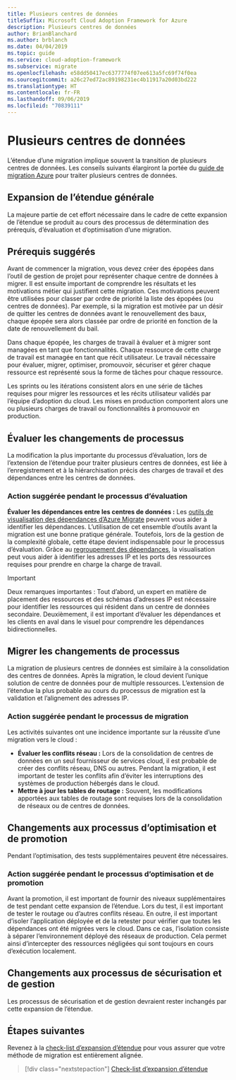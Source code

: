 ```yaml
---
title: Plusieurs centres de données
titleSuffix: Microsoft Cloud Adoption Framework for Azure
description: Plusieurs centres de données
author: BrianBlanchard
ms.author: brblanch
ms.date: 04/04/2019
ms.topic: guide
ms.service: cloud-adoption-framework
ms.subservice: migrate
ms.openlocfilehash: e58dd50417ec6377774f07ee613a5fc69f74f0ea
ms.sourcegitcommit: a26c27ed72ac89198231ec4b11917a20d03bd222
ms.translationtype: HT
ms.contentlocale: fr-FR
ms.lasthandoff: 09/06/2019
ms.locfileid: "70839111"
---
```

# <a name="multiple-datacenters"></a>Plusieurs centres de données

L’étendue d’une migration implique souvent la transition de plusieurs centres de données. Les conseils suivants élargiront la portée du [guide de migration Azure](../azure-migration-guide/index.md) pour traiter plusieurs centres de données.

## <a name="general-scope-expansion"></a>Expansion de l’étendue générale

La majeure partie de cet effort nécessaire dans le cadre de cette expansion de l’étendue se produit au cours des processus de détermination des prérequis, d’évaluation et d’optimisation d’une migration.

## <a name="suggested-prerequisites"></a>Prérequis suggérés

Avant de commencer la migration, vous devez créer des épopées dans l’outil de gestion de projet pour représenter chaque centre de données à migrer. Il est ensuite important de comprendre les résultats et les motivations métier qui justifient cette migration. Ces motivations peuvent être utilisées pour classer par ordre de priorité la liste des épopées (ou centres de données). Par exemple, si la migration est motivée par un désir de quitter les centres de données avant le renouvellement des baux, chaque épopée sera alors classée par ordre de priorité en fonction de la date de renouvellement du bail.

Dans chaque épopée, les charges de travail à évaluer et à migrer sont managées en tant que fonctionnalités. Chaque ressource de cette charge de travail est managée en tant que récit utilisateur. Le travail nécessaire pour évaluer, migrer, optimiser, promouvoir, sécuriser et gérer chaque ressource est représenté sous la forme de tâches pour chaque ressource.

Les sprints ou les itérations consistent alors en une série de tâches requises pour migrer les ressources et les récits utilisateur validés par l’équipe d’adoption du cloud. Les mises en production comportent alors une ou plusieurs charges de travail ou fonctionnalités à promouvoir en production.

## <a name="assess-process-changes"></a>Évaluer les changements de processus

La modification la plus importante du processus d’évaluation, lors de l’extension de l’étendue pour traiter plusieurs centres de données, est liée à l’enregistrement et à la hiérarchisation précis des charges de travail et des dépendances entre les centres de données.

### <a name="suggested-action-during-the-assess-process"></a>Action suggérée pendant le processus d’évaluation

**Évaluer les dépendances entre les centres de données :** Les [outils de visualisation des dépendances d’Azure Migrate](/azure/migrate/concepts-dependency-visualization) peuvent vous aider à identifier les dépendances. L’utilisation de cet ensemble d’outils avant la migration est une bonne pratique générale. Toutefois, lors de la gestion de la complexité globale, cette étape devient indispensable pour le processus d’évaluation. Grâce au [regroupement des dépendances](/azure/migrate/how-to-create-group-machine-dependencies), la visualisation peut vous aider à identifier les adresses IP et les ports des ressources requises pour prendre en charge la charge de travail.

> [!IMPORTANT]
> Deux remarques importantes : Tout d’abord, un expert en matière de placement des ressources et des schémas d’adresses IP est nécessaire pour identifier les ressources qui résident dans un centre de données secondaire. Deuxièmement, il est important d’évaluer les dépendances et les clients en aval dans le visuel pour comprendre les dépendances bidirectionnelles.

## <a name="migrate-process-changes"></a>Migrer les changements de processus

La migration de plusieurs centres de données est similaire à la consolidation des centres de données. Après la migration, le cloud devient l’unique solution de centre de données pour de multiple ressources. L’extension de l’étendue la plus probable au cours du processus de migration est la validation et l’alignement des adresses IP.

### <a name="suggested-action-during-the-migrate-process"></a>Action suggérée pendant le processus de migration

Les activités suivantes ont une incidence importante sur la réussite d’une migration vers le cloud :

- **Évaluer les conflits réseau :** Lors de la consolidation de centres de données en un seul fournisseur de services cloud, il est probable de créer des conflits réseau, DNS ou autres. Pendant la migration, il est important de tester les conflits afin d’éviter les interruptions des systèmes de production hébergés dans le cloud.
- **Mettre à jour les tables de routage :** Souvent, les modifications apportées aux tables de routage sont requises lors de la consolidation de réseaux ou de centres de données.

## <a name="optimize-and-promote-process-changes"></a>Changements aux processus d’optimisation et de promotion

Pendant l’optimisation, des tests supplémentaires peuvent être nécessaires.

### <a name="suggested-action-during-the-optimize-and-promote-process"></a>Action suggérée pendant le processus d’optimisation et de promotion

Avant la promotion, il est important de fournir des niveaux supplémentaires de test pendant cette expansion de l’étendue. Lors du test, il est important de tester le routage ou d’autres conflits réseau. En outre, il est important d’isoler l’application déployée et de la retester pour vérifier que toutes les dépendances ont été migrées vers le cloud. Dans ce cas, l’isolation consiste à séparer l’environnement déployé des réseaux de production. Cela permet ainsi d’intercepter des ressources négligées qui sont toujours en cours d’exécution localement.

## <a name="secure-and-manage-process-changes"></a>Changements aux processus de sécurisation et de gestion

Les processus de sécurisation et de gestion devraient rester inchangés par cette expansion de l’étendue.

## <a name="next-steps"></a>Étapes suivantes

Revenez à la [check-list d’expansion d’étendue](./index.md) pour vous assurer que votre méthode de migration est entièrement alignée.

> [!div class="nextstepaction"]
> [Check-list d’expansion d’étendue](./index.md)
